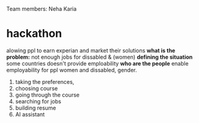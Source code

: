 Team members: Neha Karia
# hackathon
alowing ppl to earn experian and market their solutions 
**what is the problem:**
not enough jobs for dissabled & (women)
**defining the situation**
some countries doesn't provide emploability 
**who are the people**
enable employability for ppl women and dissabled, gender.  

1) taking the preferences, 
2) choosing course
3) going through the course
4) searching for jobs
5) building resume
6) AI assistant 
